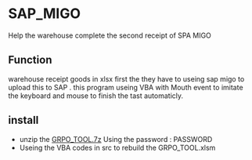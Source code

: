 # SAP_MIGO
Help the warehouse complete the second receipt of SPA MIGO
## Function
 warehouse receipt goods in xlsx first the they have to useing sap migo to upload this to SAP .
 this program useing VBA with Mouth event to imitate the keyboard and mouse to finish the tast automaticly.
## install
* unzip the [GRPO_TOOL.7z]( https://github.com/45717335/SAP_MIGO/edit/master/GRPO_TOOL.7z "Down load") Using the password : PASSWORD
* Useing the VBA codes in src to rebuild the GRPO_TOOL.xlsm
